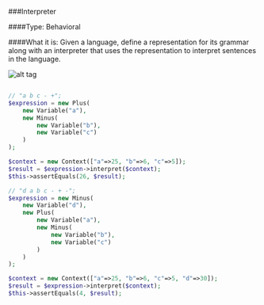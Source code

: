 ###Interpreter

####Type: Behavioral

####What it is:
Given a language, define a representation for its grammar along with an interpreter that uses the representation to interpret sentences in the language.

![alt tag](https://habrastorage.org/getpro/habr/post_images/9f8/d89/5ce/9f8d895cef478a88a9c990802d733f22.jpg)

```php

// "a b c - +";
$expression = new Plus(
    new Variable("a"),
    new Minus(
        new Variable("b"),
        new Variable("c")
    )
);

$context = new Context(["a"=>25, "b"=>6, "c"=>5]);
$result = $expression->interpret($context);
$this->assertEquals(26, $result);

// "d a b c - + -";
$expression = new Minus(
    new Variable("d"),
    new Plus(
        new Variable("a"),
        new Minus(
            new Variable("b"),
            new Variable("c")
        )
    )
);

$context = new Context(["a"=>25, "b"=>6, "c"=>5, "d"=>30]);
$result = $expression->interpret($context);
$this->assertEquals(4, $result);

```
